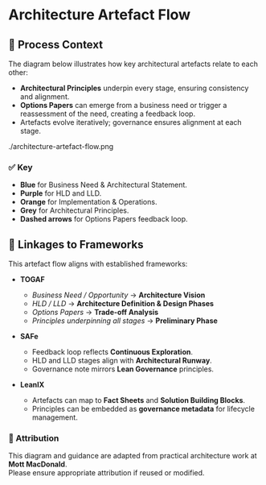 # Architecture Artefact Flow

## 🔄 Process Context

The diagram below illustrates how key architectural artefacts relate to each other:

- **Architectural Principles** underpin every stage, ensuring consistency and alignment.
- **Options Papers** can emerge from a business need or trigger a reassessment of the need, creating a feedback loop.
- Artefacts evolve iteratively; governance ensures alignment at each stage.

./architecture-artefact-flow.png

### ✅ Key

- **Blue** for Business Need & Architectural Statement.
- **Purple** for HLD and LLD.
- **Orange** for Implementation & Operations.
- **Grey** for Architectural Principles.
- **Dashed arrows** for Options Papers feedback loop.

## 🔗 Linkages to Frameworks

This artefact flow aligns with established frameworks:

- **TOGAF**  
  - *Business Need / Opportunity* → **Architecture Vision**  
  - *HLD / LLD* → **Architecture Definition & Design Phases**  
  - *Options Papers* → **Trade-off Analysis**  
  - *Principles underpinning all stages* → **Preliminary Phase**  

- **SAFe**  
  - Feedback loop reflects **Continuous Exploration**.  
  - HLD and LLD stages align with **Architectural Runway**.  
  - Governance note mirrors **Lean Governance** principles.  

- **LeanIX**  
  - Artefacts can map to **Fact Sheets** and **Solution Building Blocks**.  
  - Principles can be embedded as **governance metadata** for lifecycle management.  

### 🧾 Attribution

This diagram and guidance are adapted from practical architecture work at **Mott MacDonald**.  
Please ensure appropriate attribution if reused or modified.

